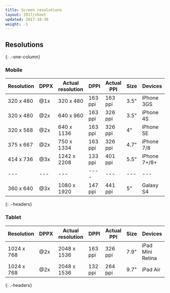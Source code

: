 ```yaml
---
title: Screen resolutions
layout: 2017/sheet
updated: 2017-10-30
weight: -1
---
```


## Resolutions
{: .-one-column}

### Mobile

| Resolution | DPPX | Actual resolution | DPPI    | Actual PPI | Size | Devices      |
| ---        | ---  | ---               | ---     | ---        | ---  | ---          |
| 320 x 480  | @1x  | 320 x 480         | 163 ppi | 163 ppi    | 3.5" | iPhone 3GS   |
| 320 x 480  | @2x  | 640 x 960         | 163 ppi | 326 ppi    | 3.5" | iPhone 4S    |
| 320 x 568  | @2x  | 640 x 1136        | 163 ppi | 326 ppi    | 4"   | iPhone SE    |
| 375 x 667  | @2x  | 750 x 1334        | 163 ppi | 326 ppi    | 4.7" | iPhone 7/8   |
| 414 x 736  | @3x  | 1242 x 2208       | 133 ppi | 401 ppi    | 5.5" | iPhone 7+/8+ |
| ---        | ---  | ---               | ----    | ---        | ---  | ---          |
| 360 x 640  | @3x  | 1080 x 1920       | 147 ppi | 441 ppi    | 5"   | Galaxy S4    |
{: .-headers}

### Tablet

| Resolution | DPPX | Actual resolution | DPPI    | Actual PPI | Size | Devices          |
| ---        | ---- | ---               | ---     | ---        | ---- | ---              |
| 1024 x 768 | @2x  | 2048 x 1536       | 163 ppi | 326 ppi    | 7.9" | iPad Mini Retina |
| 1024 x 768 | @2x  | 2048 x 1536       | 132 ppi | 264 ppi    | 9.7" | iPad Air         |
{: .-headers}
